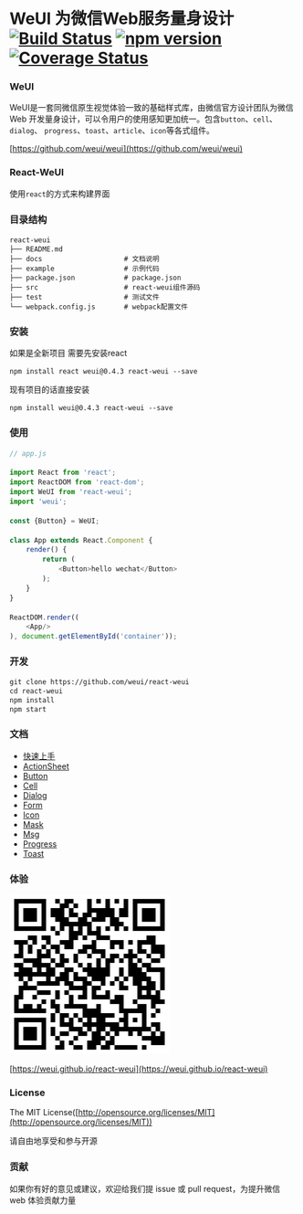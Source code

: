 WeUI 为微信Web服务量身设计  [![Build Status](https://travis-ci.org/weui/react-weui.svg?branch=master)](https://travis-ci.org/weui/react-weui) [![npm version](https://img.shields.io/npm/v/react-weui.svg)](https://www.npmjs.org/package/react-weui) [![Coverage Status](https://coveralls.io/repos/github/weui/react-weui/badge.svg?branch=master)](https://coveralls.io/github/weui/react-weui?branch=master)
====


### WeUI

WeUI是一套同微信原生视觉体验一致的基础样式库，由微信官方设计团队为微信 Web 开发量身设计，可以令用户的使用感知更加统一。包含`button`、`cell`、`dialog`、 `progress`、`toast`、`article`、`icon`等各式组件。

[https://github.com/weui/weui](https://github.com/weui/weui)

### React-WeUI

使用`react`的方式来构建界面

### 目录结构

```
react-weui
├── README.md
├── docs                    # 文档说明
├── example                 # 示例代码
├── package.json            # package.json
├── src                     # react-weui组件源码
├── test                    # 测试文件
└── webpack.config.js       # webpack配置文件
```

### 安装

如果是全新项目 需要先安装react
```
npm install react weui@0.4.3 react-weui --save
```
现有项目的话直接安装
```
npm install weui@0.4.3 react-weui --save
```

### 使用

```javascript
// app.js

import React from 'react';
import ReactDOM from 'react-dom';
import WeUI from 'react-weui';
import 'weui';

const {Button} = WeUI;

class App extends React.Component {
    render() {
        return (
            <Button>hello wechat</Button>
        );
    }
}

ReactDOM.render((
    <App/>
), document.getElementById('container'));

```

### 开发

```
git clone https://github.com/weui/react-weui
cd react-weui
npm install
npm start
```


### 文档

- [快速上手](./docs/installation.md)
- [ActionSheet](./docs/actionsheet.md)
- [Button](./docs/button.md)
- [Cell](./docs/cell.md)
- [Dialog](./docs/dialog.md)
- [Form](./docs/form.md)
- [Icon](./docs/icon.md)
- [Mask](./docs/mask.md)
- [Msg](./docs/msg.md)
- [Progress](./docs/progress.md)
- [Toast](./docs/toast.md)

### 体验

![react-weui](./docs/qrcode.png)

[https://weui.github.io/react-weui](https://weui.github.io/react-weui)

### License

The MIT License([http://opensource.org/licenses/MIT](http://opensource.org/licenses/MIT))

请自由地享受和参与开源

### 贡献

如果你有好的意见或建议，欢迎给我们提 issue 或 pull request，为提升微信 web 体验贡献力量
